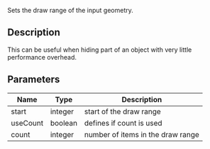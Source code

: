 Sets the draw range of the input geometry.


## Description

This can be useful when hiding part of an object with very little performance overhead.


## Parameters

<table>
<thead>
	<tr>
		<th>Name</th>
		<th>Type</th>
		<th>Description</th>
	</tr>
</thead>
<tr>
	<td>start</td>
	<td><div class='bg-orange-800 px-2 py-px text-white rounded-sm'>integer</div></td>
	<td>start of the draw range</td>
</tr>
<tr>
	<td>useCount</td>
	<td><div class='bg-emerald-800 px-2 py-px text-white rounded-sm'>boolean</div></td>
	<td>defines if count is used</td>
</tr>
<tr>
	<td>count</td>
	<td><div class='bg-orange-800 px-2 py-px text-white rounded-sm'>integer</div></td>
	<td>number of items in the draw range</td>
</tr>
</table>